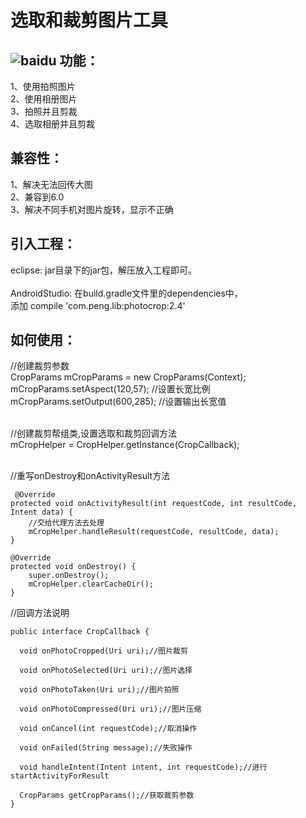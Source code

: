 选取和裁剪图片工具
=================
![baidu](http://img.my.csdn.net/uploads/201602/16/1455629759_9142.gif "使用效果图") 
功能：
------
1、使用拍照图片<br>
2、使用相册图片<br>
3、拍照并且剪裁<br>
4、选取相册并且剪裁<br>

兼容性：
------
1、解决无法回传大图<br>
2、兼容到6.0<br>
3、解决不同手机对图片旋转，显示不正确<br>

引入工程：
------
eclipse: jar目录下的jar包，解压放入工程即可。<br>
<br>
AndroidStudio: 在build.gradle文件里的dependencies中，<br>
添加 compile 'com.peng.lib:photocrop:2.4' <br>

如何使用：
------
//创建裁剪参数<br>
CropParams mCropParams = new CropParams(Context);<br>
mCropParams.setAspect(120,57);  //设置长宽比例  <br>
mCropParams.setOutput(600,285); //设置输出长宽值<br>
<br>


//创建裁剪帮组类,设置选取和裁剪回调方法<br>
 mCropHelper = CropHelper.getInstance(CropCallback);<br>
<br>


 //重写onDestroy和onActivityResult方法
 
     @Override
    protected void onActivityResult(int requestCode, int resultCode, Intent data) {
        //交给代理方法去处理
        mCropHelper.handleResult(requestCode, resultCode, data);
    }

    @Override
    protected void onDestroy() {
        super.onDestroy();
        mCropHelper.clearCacheDir();
    }
    
 //回调方法说明
 <br>
    
    public interface CropCallback {

      void onPhotoCropped(Uri uri);//图片裁剪

      void onPhotoSelected(Uri uri);//图片选择

      void onPhotoTaken(Uri uri);//图片拍照

      void onPhotoCompressed(Uri uri);//图片压缩

      void onCancel(int requestCode);//取消操作

      void onFailed(String message);//失败操作
  
      void handleIntent(Intent intent, int requestCode);//进行startActivityForResult

      CropParams getCropParams();//获取裁剪参数
    }

 
 
